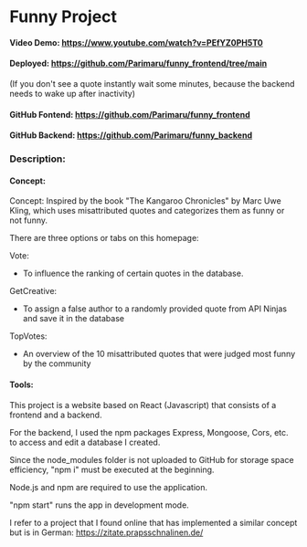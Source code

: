 # Funny Project

#### Video Demo: https://www.youtube.com/watch?v=PEfYZ0PH5T0

#### Deployed: https://github.com/Parimaru/funny_frontend/tree/main
(If you don't see a quote instantly wait some minutes, because the backend needs to wake up after inactivity)

#### GitHub Fontend: https://github.com/Parimaru/funny_frontend
#### GitHub Backend: https://github.com/Parimaru/funny_backend

### Description:
#### Concept:
Concept:
Inspired by the book "The Kangaroo Chronicles" by Marc Uwe Kling, which uses misattributed quotes and categorizes them as funny or not funny.

There are three options or tabs on this homepage:

Vote:
- To influence the ranking of certain quotes in the database.

GetCreative:
- To assign a false author to a randomly provided quote from API Ninjas and save it in the database

TopVotes:
- An overview of the 10 misattributed quotes that were judged most funny by the community

#### Tools:
This project is a website based on React (Javascript) that consists of a frontend and a backend.

For the backend, I used the npm packages Express, Mongoose, Cors, etc. to access and edit a database I created.

Since the node_modules folder is not uploaded to GitHub for storage space efficiency, "npm i" must be executed at the beginning.

Node.js and npm are required to use the application.

"npm start" runs the app in development mode.

I refer to a project that I found online that has implemented a similar concept but is in German:
https://zitate.prapsschnalinen.de/

